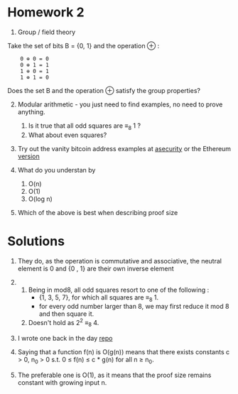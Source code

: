 # Homework 2

1. Group / field theory

Take the set of bits B = {0, 1} and the operation ⊕ :
    
        0 ⊕ 0 = 0
        0 ⊕ 1 = 1
        1 ⊕ 0 = 1
        1 ⊕ 1 = 0

Does the set B and the operation ⊕ satisfy the group properties?

2. Modular arithmetic - you just need to find examples, no need to prove anything.
    1. Is it true that all odd squares are ≡<sub>8</sub> 1 ?
    2. What about even squares?

3. Try out the vanity bitcoin address examples at [asecurity](https://asecuritysite.com/blockchain/vanity) or the Ethereum [version](https://vanity-eth.tk/)

4. What do you understan by
    1. O(n)
    2. O(1)
    3. O(log n)

5. Which of the above is best when describing proof size

# Solutions

1. They do, as the operation is commutative and associative, the neutral element is 0 and {0 , 1} are their own inverse element

2. 
    1. Being in mod8, all odd squares resort to one of the following :
        - {1, 3, 5, 7}, for which all squares are ≡<sub>8</sub> 1.
        - for every odd number larger than 8, we may first reduce it mod 8 and then square it.
    2. Doesn't hold as 2<sup>2</sup> ≡<sub>8</sub> 4.

3. I wrote one back in the day [repo](https://github.com/lmanini/eth-vanity-generator) 

4. Saying that a function f(n) is O(g(n)) means that there exists constants c > 0, n<sub>0</sub> > 0 s.t. 0 &leq; f(n) &leq; c * g(n) for all n &geq; n<sub>0</sub>.

5. The preferable one is O(1), as it means that the proof size remains constant with growing input n.